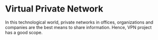 # Virtual Private Network

In this technological world, private networks in offices, organizations and companies are the best means to share information. Hence, VPN project has a good scope.
